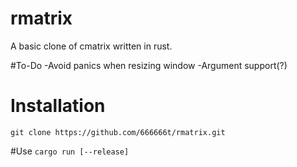 # rmatrix
A basic clone of cmatrix written in rust.

#To-Do
-Avoid panics when resizing window
-Argument support(?)

# Installation
`git clone https://github.com/666666t/rmatrix.git`

#Use
`cargo run [--release]`


